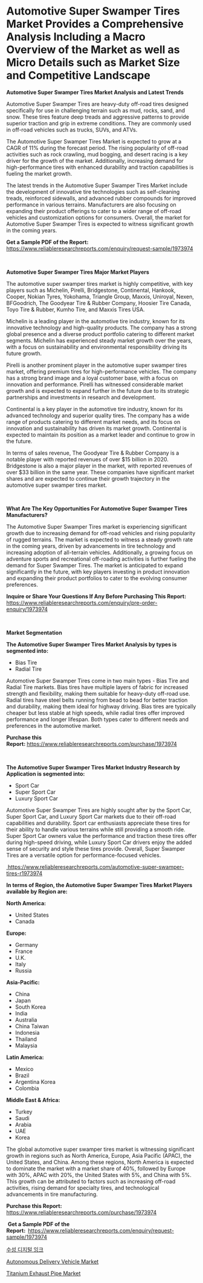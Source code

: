 <p><h1>Automotive Super Swamper Tires Market Provides a Comprehensive Analysis Including a Macro Overview of the Market as well as Micro Details such as Market Size and Competitive Landscape</h1></p><p><strong>Automotive Super Swamper Tires Market Analysis and Latest Trends</strong></p>
<p><p>Automotive Super Swamper Tires are heavy-duty off-road tires designed specifically for use in challenging terrain such as mud, rocks, sand, and snow. These tires feature deep treads and aggressive patterns to provide superior traction and grip in extreme conditions. They are commonly used in off-road vehicles such as trucks, SUVs, and ATVs.</p><p>The Automotive Super Swamper Tires Market is expected to grow at a CAGR of 11% during the forecast period. The rising popularity of off-road activities such as rock crawling, mud bogging, and desert racing is a key driver for the growth of the market. Additionally, increasing demand for high-performance tires with enhanced durability and traction capabilities is fueling the market growth.</p><p>The latest trends in the Automotive Super Swamper Tires Market include the development of innovative tire technologies such as self-cleaning treads, reinforced sidewalls, and advanced rubber compounds for improved performance in various terrains. Manufacturers are also focusing on expanding their product offerings to cater to a wider range of off-road vehicles and customization options for consumers. Overall, the market for Automotive Super Swamper Tires is expected to witness significant growth in the coming years.</p></p>
<p><strong>Get a Sample PDF of the Report:&nbsp;</strong> <a href="https://www.reliableresearchreports.com/enquiry/request-sample/1973974">https://www.reliableresearchreports.com/enquiry/request-sample/1973974</a></p>
<p>&nbsp;</p>
<p><strong>Automotive Super Swamper Tires Major Market Players</strong></p>
<p><p>The automotive super swamper tires market is highly competitive, with key players such as Michelin, Pirelli, Bridgestone, Continental, Hankook, Cooper, Nokian Tyres, Yokohama, Triangle Group, Maxxis, Uniroyal, Nexen, BFGoodrich, The Goodyear Tire & Rubber Company, Hoosier Tire Canada, Toyo Tire & Rubber, Kumho Tire, and Maxxis Tires USA.</p><p>Michelin is a leading player in the automotive tire industry, known for its innovative technology and high-quality products. The company has a strong global presence and a diverse product portfolio catering to different market segments. Michelin has experienced steady market growth over the years, with a focus on sustainability and environmental responsibility driving its future growth.</p><p>Pirelli is another prominent player in the automotive super swamper tires market, offering premium tires for high-performance vehicles. The company has a strong brand image and a loyal customer base, with a focus on innovation and performance. Pirelli has witnessed considerable market growth and is expected to expand further in the future due to its strategic partnerships and investments in research and development.</p><p>Continental is a key player in the automotive tire industry, known for its advanced technology and superior quality tires. The company has a wide range of products catering to different market needs, and its focus on innovation and sustainability has driven its market growth. Continental is expected to maintain its position as a market leader and continue to grow in the future.</p><p>In terms of sales revenue, The Goodyear Tire & Rubber Company is a notable player with reported revenues of over $15 billion in 2020. Bridgestone is also a major player in the market, with reported revenues of over $33 billion in the same year. These companies have significant market shares and are expected to continue their growth trajectory in the automotive super swamper tires market.</p></p>
<p>&nbsp;</p>
<p><strong>What Are The Key Opportunities For Automotive Super Swamper Tires Manufacturers?</strong></p>
<p><p>The Automotive Super Swamper Tires market is experiencing significant growth due to increasing demand for off-road vehicles and rising popularity of rugged terrains. The market is expected to witness a steady growth rate in the coming years, driven by advancements in tire technology and increasing adoption of all-terrain vehicles. Additionally, a growing focus on adventure sports and recreational off-roading activities is further fueling the demand for Super Swamper Tires. The market is anticipated to expand significantly in the future, with key players investing in product innovation and expanding their product portfolios to cater to the evolving consumer preferences.</p></p>
<p><strong>Inquire or Share Your Questions If Any Before Purchasing This Report:</strong> <a href="https://www.reliableresearchreports.com/enquiry/pre-order-enquiry/1973974">https://www.reliableresearchreports.com/enquiry/pre-order-enquiry/1973974</a></p>
<p>&nbsp;</p>
<p><strong>Market Segmentation</strong></p>
<p><strong>The Automotive Super Swamper Tires Market Analysis by types is segmented into:</strong></p>
<p><ul><li>Bias Tire</li><li>Radial Tire</li></ul></p>
<p><p>Automotive Super Swamper Tires come in two main types - Bias Tire and Radial Tire markets. Bias tires have multiple layers of fabric for increased strength and flexibility, making them suitable for heavy-duty off-road use. Radial tires have steel belts running from bead to bead for better traction and durability, making them ideal for highway driving. Bias tires are typically cheaper but less stable at high speeds, while radial tires offer improved performance and longer lifespan. Both types cater to different needs and preferences in the automotive market.</p></p>
<p><strong>Purchase this Report:&nbsp;</strong><a href="https://www.reliableresearchreports.com/purchase/1973974">https://www.reliableresearchreports.com/purchase/1973974</a></p>
<p>&nbsp;</p>
<p><strong>The Automotive Super Swamper Tires Market Industry Research by Application is segmented into:</strong></p>
<p><ul><li>Sport Car</li><li>Super Sport Car</li><li>Luxury Sport Car</li></ul></p>
<p><p>Automotive Super Swamper Tires are highly sought after by the Sport Car, Super Sport Car, and Luxury Sport Car markets due to their off-road capabilities and durability. Sport car enthusiasts appreciate these tires for their ability to handle various terrains while still providing a smooth ride. Super Sport Car owners value the performance and traction these tires offer during high-speed driving, while Luxury Sport Car drivers enjoy the added sense of security and style these tires provide. Overall, Super Swamper Tires are a versatile option for performance-focused vehicles.</p></p>
<p><a href="https://www.reliableresearchreports.com/automotive-super-swamper-tires-r1973974">&nbsp;https://www.reliableresearchreports.com/automotive-super-swamper-tires-r1973974</a></p>
<p><strong>In terms of Region, the Automotive Super Swamper Tires Market Players available by Region are:</strong></p>
<p>
    <p> <strong> North America: </strong>
        <ul>
            <li>United States</li>
            <li>Canada</li>
        </ul>
        </p> 
    <p> <strong> Europe: </strong>
        <ul>
            <li>Germany</li>
            <li>France</li>
            <li>U.K.</li>
            <li>Italy</li>
            <li>Russia</li>
        </ul>
        </p> 
    <p> <strong> Asia-Pacific: </strong>
        <ul>
            <li>China</li>
            <li>Japan</li>
            <li>South Korea</li>
            <li>India</li>
            <li>Australia</li>
            <li>China Taiwan</li>
            <li>Indonesia</li>
            <li>Thailand</li>
            <li>Malaysia</li>
        </ul>
        </p> 
    <p> <strong> Latin America: </strong>
        <ul>
            <li>Mexico</li>
            <li>Brazil</li>
            <li>Argentina Korea</li>
            <li>Colombia</li>
        </ul>
        </p> 
    <p> <strong> Middle East & Africa: </strong>
        <ul>
            <li>Turkey</li>
            <li>Saudi</li>
            <li>Arabia</li>
            <li>UAE</li>
            <li>Korea</li>
        </ul>
    </p>
    </p>
<p><p>The global automotive super swamper tires market is witnessing significant growth in regions such as North America, Europe, Asia Pacific (APAC), the United States, and China. Among these regions, North America is expected to dominate the market with a market share of 40%, followed by Europe with 30%, APAC with 20%, the United States with 5%, and China with 5%. This growth can be attributed to factors such as increasing off-road activities, rising demand for specialty tires, and technological advancements in tire manufacturing.</p></p>
<p><strong>Purchase this Report: </strong><a href="https://www.reliableresearchreports.com/purchase/1973974">https://www.reliableresearchreports.com/purchase/1973974</a></p>
<p>&nbsp;<strong>Get a Sample PDF of the Report:&nbsp;&nbsp;</strong><a href="https://www.reliableresearchreports.com/enquiry/request-sample/1973974">https://www.reliableresearchreports.com/enquiry/request-sample/1973974</a></p>
<p><strong></strong></p>
<p><p><a href="https://github.com/jntpkh496620/Market-Research-Report-List-2/blob/main/6789923115464.md">수성 디지털 잉크</a></p><p><a href="https://github.com/JameTravis/Market-Research-Report-List-5/blob/main/autonomous-delivery-vehicle-market.md">Autonomous Delivery Vehicle Market</a></p><p><a href="https://github.com/vimar16th/Market-Research-Report-List-5/blob/main/titanium-exhaust-pipe-market.md">Titanium Exhaust Pipe Market</a></p></p>